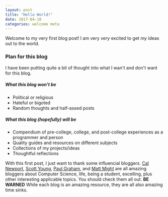 ```yaml
---
layout: post
title: "Hello World!"
date: 2017-04-18
categories: welcome meta
---
```

Welcome to my very first blog post! I am very _very_ excited to get my ideas out to the world.

### Plan for this blog

I have been putting quite a bit of thought into what I wan't and don't want for this blog.

##### What this blog __won't__ be
* Political or religious
* Hateful or bigoted
* Random thoughts and half-assed posts

##### What this blog (hopefully) __will__ be
* Compendium of pre-college, college, and post-college experiences as a programmer and person
* Quality guides and resources on different subjects
* Collections of my projects/ideas
* Thoughtful reflections

With this first post, I just want to thank some influencial bloggers. [Cal Newport](calnewport.com/blog/), [Scott Young](https://www.scotthyoung.com/blog/), [Paul Graham](http://www.paulgraham.com/articles.html), and [Matt Might](http://matt.might.net/articles/) are all amazing bloggers about Computer Science, life, being a student, excelling, plus other interesting applicable topics. You should check them all out. __BE WARNED__ While each blog is an amazing resource, they are all also amazing time sinks.
